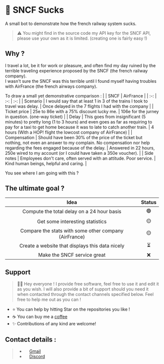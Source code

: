 # :robot: SNCF Sucks

A small bot to demonstrate how the french railway system sucks.

> :warning: You might find in the source code my API key for the SNCF API, please use your own as it is limited. (creating one is fairly easy !)

## Why ?

I travel a lot, be it for work or pleasure, and often find my day ruined by the terrible traveling experience proposed by the SNCF (the french railway company).  
I wasn't sure the SNCF was this terrible until I found myself having troubles with AirFrance (the french airways company).

To draw a small yet demonstrative comparison :
| | SNCF | AirFrance |
| :-: | :-: | :-: |
| Scenario | I would say that at least 1 in 3 of the trains I took to travel was delay. | Once delayed in the 7 flights I had with the company |
| Ticket price | 25e to 86e with a 75% discount lucky me. | 106e for the jurney in question. (one-way ticket) |
| Delay | This goes from insignificant (5 minutes) to pretty long (1 to 3 hours) and even goes as far as requiring to pay for a taxi to get home because it was to late to catch another train. | 4 hours (With a HOP! flight the lowcost company of AirFrance) |
| Compensation | Should have been 30% of the price of the ticket but nothing, not even an answer to my complain. No compensation nor help regarding the fees engaged because of the delay. | Answered in 22 hours, 250e wired to my account (or I could have taken a 350e voucher). |
| Side notes | Employees don't care, often served with an attitude. Poor service. | Kind human beings, helpful and caring. |

You see where I am going with this ?

## The ultimate goal ?

| Idea | Status |
| :-: | :-: |
| Compute the total delay on a 24 hour basis | :green_circle: |
| Get some interesting statistics | :yellow_circle: |
| Compare the stats with some other company (AirFrance) | :yellow_circle: |
| Create a website that displays this data nicely | :hourglass_flowing_sand: |
| Make the SNCF service great | :x: |

## Support

> 👋🏼 Hey everyone ! I provide free software, feel free to use it and edit it as you wish. I will also provide a bit of support should you need it when contacted through the contact channels specified below. Feel free to help me out as you can !

- ⭐️ You can help by hitting Star on the repositories you like !
- ☕️ You can buy me a [coffee](https://www.paypal.com/paypalme/AReppelin)
- ✨ Contributions of any kind are welcome!


## Contact details :


> - <img href="mailto:gavrochebackups@gmail.com" src="https://upload.wikimedia.org/wikipedia/commons/thumb/7/7e/Gmail_icon_%282020%29.svg/2560px-Gmail_icon_%282020%29.svg.png" height="12"> [Gmail](mailto:gavrochebackups@gmail.com)
> - <img href="https://discordapp.com/users/Gavroche#2871" src="https://discord.com/assets/847541504914fd33810e70a0ea73177e.ico" height="12"> [Discord](https://discordapp.com/users/Gavroche#2871)
